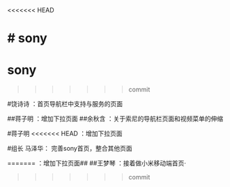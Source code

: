 <<<<<<< HEAD

﻿# sony
=======
# sony
>>>>>>> commit

#饶诗诗
	：首页导航栏中支持与服务的页面


##蒋子明
	：增加下拉页面
##余秋含
                ：关于索尼的导航栏页面和视频菜单的伸缩

#蒋子明
<<<<<<< HEAD
	：增加下拉页面



#组长 马泽华：
                        完善sony首页，整合其他页面


=======
	：增加下拉页面##
##王梦琴
    ：接着做小米移动端首页·
>>>>>>> commit
